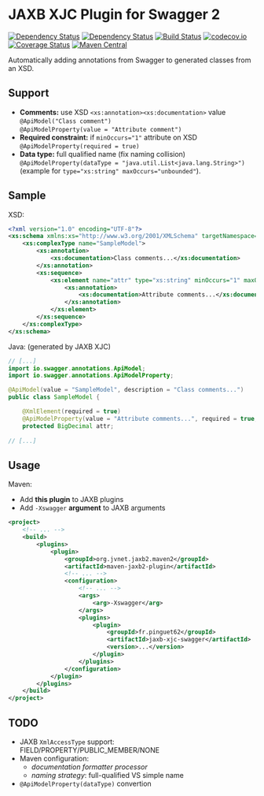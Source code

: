 # JAXB XJC Plugin for Swagger 2

[![Dependency Status](https://www.versioneye.com/user/projects/587a72b5de66c8002e366201/badge.svg?style=flat)](https://www.versioneye.com/user/projects/587a72b5de66c8002e366201)
[![Dependency Status](https://www.versioneye.com/user/projects/587a72b4de66c8004f8f360e/badge.svg?style=flat)](https://www.versioneye.com/user/projects/587a72b4de66c8004f8f360e)
[![Build Status](https://travis-ci.org/pinguet62/jaxb-xjc-swagger-plugin.svg?branch=master)](https://travis-ci.org/pinguet62/jaxb-xjc-swagger-plugin)
[![codecov.io](https://codecov.io/github/pinguet62/jaxb-xjc-swagger-plugin/coverage.svg?branch=master)](https://codecov.io/github/pinguet62/jaxb-xjc-swagger-plugin?branch=master)
[![Coverage Status](https://coveralls.io/repos/github/pinguet62/jaxb-xjc-swagger-plugin/badge.svg?branch=master)](https://coveralls.io/github/pinguet62/jaxb-xjc-swagger-plugin?branch=master)
[![Maven Central](https://maven-badges.herokuapp.com/maven-central/fr.pinguet62/jaxb-xjc-swagger-plugin/badge.svg)](https://maven-badges.herokuapp.com/maven-central/fr.pinguet62/jaxb-xjc-swagger-plugin)

Automatically adding annotations from Swagger to generated classes from an XSD.

## Support

* **Comments:** use XSD `<xs:annotation><xs:documentation>` value  
	`@ApiModel("Class comment")`  
	`@ApiModelProperty(value = "Attribute comment")`
* **Required constraint:** if `minOccurs="1"` attribute on XSD  
	`@ApiModelProperty(required = true)`
* **Data type:** full qualified name (fix naming collision)  
	`@ApiModelProperty(dataType = "java.util.List<java.lang.String>")` (example for `type="xs:string" maxOccurs="unbounded"`).

## Sample

XSD:
```xml
<?xml version="1.0" encoding="UTF-8"?>
<xs:schema xmlns:xs="http://www.w3.org/2001/XMLSchema" targetNamespace="http://fr/pinguet62/jaxb/swagger/model">
    <xs:complexType name="SampleModel">
        <xs:annotation>
            <xs:documentation>Class comments...</xs:documentation>
        </xs:annotation>
        <xs:sequence>
            <xs:element name="attr" type="xs:string" minOccurs="1" maxOccurs="1">
                <xs:annotation>
                    <xs:documentation>Attribute comments...</xs:documentation>
                </xs:annotation>
            </xs:element>
        </xs:sequence>
    </xs:complexType>
</xs:schema>
```

Java: (generated by JAXB XJC)
```java
// [...]
import io.swagger.annotations.ApiModel;
import io.swagger.annotations.ApiModelProperty;

@ApiModel(value = "SampleModel", description = "Class comments...")
public class SampleModel {

    @XmlElement(required = true)
    @ApiModelProperty(value = "Attribute comments...", required = true, dataType = "java.lang.String")
    protected BigDecimal attr;
	
// [...]
```

## Usage

Maven:
* Add **this plugin** to JAXB plugins
* Add `-Xswagger` **argument** to JAXB arguments


```xml
<project>
    <!-- ... -->
    <build>
        <plugins>
            <plugin>
                <groupId>org.jvnet.jaxb2.maven2</groupId>
                <artifactId>maven-jaxb2-plugin</artifactId>
                <!-- ... -->
                <configuration>
                    <!-- ... -->
                    <args>
                        <arg>-Xswagger</arg>
                    </args>
                    <plugins>
                        <plugin>
                            <groupId>fr.pinguet62</groupId>
                            <artifactId>jaxb-xjc-swagger</artifactId>
                            <version>...</version>
                        </plugin>
                    </plugins>
                </configuration>
            </plugin>
        </plugins>
    </build>
</project>
```

## TODO

* JAXB `XmlAccessType` support: FIELD/PROPERTY/PUBLIC_MEMBER/NONE
* Maven configuration:
	* *documentation formatter processor*
	* *naming strategy*: full-qualified VS simple name
* `@ApiModelProperty(dataType)` convertion
